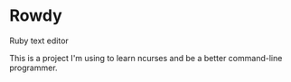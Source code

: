 # Rowdy

Ruby text editor

This is a project I'm using to learn ncurses and be a better command-line programmer.
